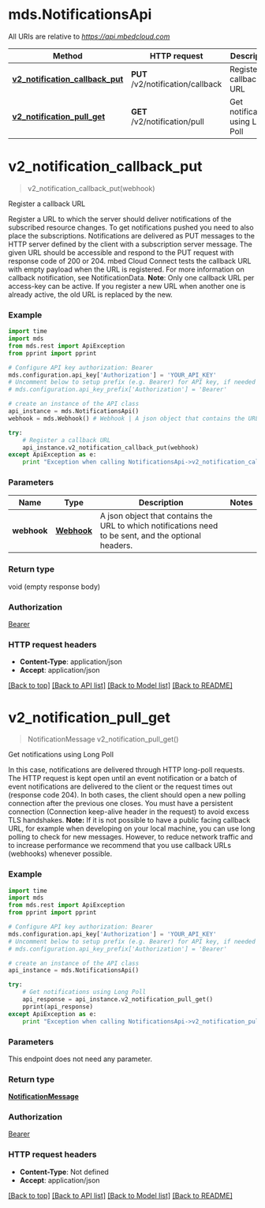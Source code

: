 # mds.NotificationsApi

All URIs are relative to *https://api.mbedcloud.com*

Method | HTTP request | Description
------------- | ------------- | -------------
[**v2_notification_callback_put**](NotificationsApi.md#v2_notification_callback_put) | **PUT** /v2/notification/callback | Register a callback URL
[**v2_notification_pull_get**](NotificationsApi.md#v2_notification_pull_get) | **GET** /v2/notification/pull | Get notifications using Long Poll


# **v2_notification_callback_put**
> v2_notification_callback_put(webhook)

Register a callback URL

Register a URL to which the server should deliver notifications of the subscribed resource changes. To get notifications pushed you need to also place the subscriptions.  Notifications are delivered as PUT messages to the HTTP server defined by the client with a subscription server message. The given URL should be accessible and respond to the PUT request with response code of 200 or 204. mbed Cloud Connect tests the callback URL with empty payload when the URL is registered. For more information on callback notification, see NotificationData.  **Note**: Only one callback URL per access-key can be active. If you register a new URL when another one is already active, the old URL is replaced by the new. 

### Example 
```python
import time
import mds
from mds.rest import ApiException
from pprint import pprint

# Configure API key authorization: Bearer
mds.configuration.api_key['Authorization'] = 'YOUR_API_KEY'
# Uncomment below to setup prefix (e.g. Bearer) for API key, if needed
# mds.configuration.api_key_prefix['Authorization'] = 'Bearer'

# create an instance of the API class
api_instance = mds.NotificationsApi()
webhook = mds.Webhook() # Webhook | A json object that contains the URL to which notifications need to be sent, and the optional headers. 

try: 
    # Register a callback URL
    api_instance.v2_notification_callback_put(webhook)
except ApiException as e:
    print "Exception when calling NotificationsApi->v2_notification_callback_put: %s\n" % e
```

### Parameters

Name | Type | Description  | Notes
------------- | ------------- | ------------- | -------------
 **webhook** | [**Webhook**](Webhook.md)| A json object that contains the URL to which notifications need to be sent, and the optional headers.  | 

### Return type

void (empty response body)

### Authorization

[Bearer](../README.md#Bearer)

### HTTP request headers

 - **Content-Type**: application/json
 - **Accept**: application/json

[[Back to top]](#) [[Back to API list]](../README.md#documentation-for-api-endpoints) [[Back to Model list]](../README.md#documentation-for-models) [[Back to README]](../README.md)

# **v2_notification_pull_get**
> NotificationMessage v2_notification_pull_get()

Get notifications using Long Poll

In this case, notifications are delivered through HTTP long-poll requests. The HTTP request is kept open until an event notification or a batch of event notifications are delivered to the client or the request times out (response code 204). In both cases, the client should open a new polling connection after the previous one closes. You must have a persistent connection (Connection keep-alive header in the request) to avoid excess TLS handshakes.  **Note:** If it is not possible to have a public facing callback URL, for example when developing on your local machine, you can use long polling to check for new messages. However, to reduce network traffic and to increase performance we recommend that you use callback URLs (webhooks) whenever possible. 

### Example 
```python
import time
import mds
from mds.rest import ApiException
from pprint import pprint

# Configure API key authorization: Bearer
mds.configuration.api_key['Authorization'] = 'YOUR_API_KEY'
# Uncomment below to setup prefix (e.g. Bearer) for API key, if needed
# mds.configuration.api_key_prefix['Authorization'] = 'Bearer'

# create an instance of the API class
api_instance = mds.NotificationsApi()

try: 
    # Get notifications using Long Poll
    api_response = api_instance.v2_notification_pull_get()
    pprint(api_response)
except ApiException as e:
    print "Exception when calling NotificationsApi->v2_notification_pull_get: %s\n" % e
```

### Parameters
This endpoint does not need any parameter.

### Return type

[**NotificationMessage**](NotificationMessage.md)

### Authorization

[Bearer](../README.md#Bearer)

### HTTP request headers

 - **Content-Type**: Not defined
 - **Accept**: application/json

[[Back to top]](#) [[Back to API list]](../README.md#documentation-for-api-endpoints) [[Back to Model list]](../README.md#documentation-for-models) [[Back to README]](../README.md)

